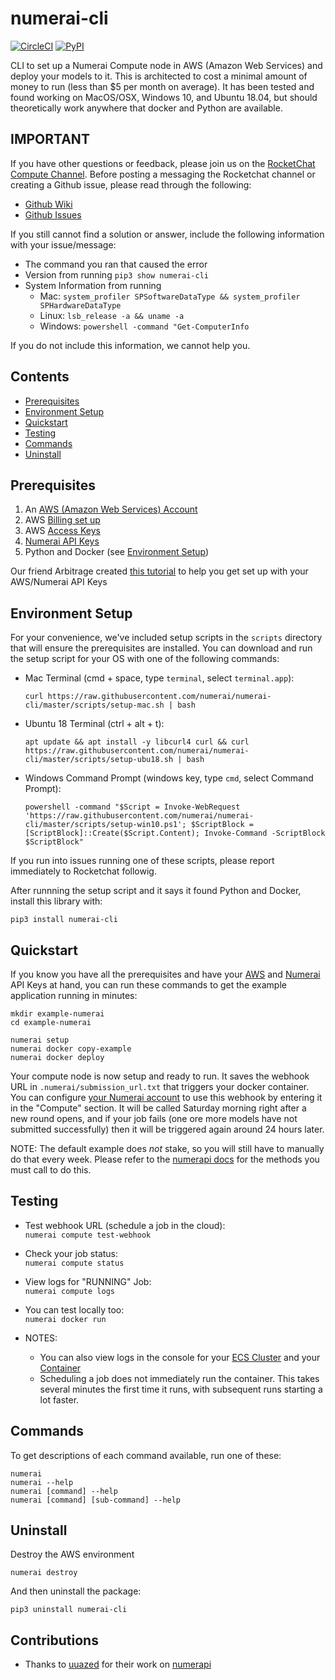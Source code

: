 # numerai-cli

[![CircleCI](https://circleci.com/gh/numerai/numerai-cli.svg?style=svg)](https://circleci.com/gh/numerai/numerai-cli)
[![PyPI](https://img.shields.io/pypi/v/numerai-cli.svg?color=brightgreen)](https://pypi.org/project/numerai-cli/)

CLI to set up a Numerai Compute node in AWS (Amazon Web Services) and deploy your models to it. 
This is architected to cost a minimal amount of money to run (less than $5 per month on average).
It has been tested and found working on MacOS/OSX, Windows 10, and Ubuntu 18.04, 
but should theoretically work anywhere that docker and Python are available.

## IMPORTANT
If you have other questions or feedback, please join us on the 
[RocketChat Compute Channel](https://community.numer.ai/channel/compute).
Before posting a messaging the Rocketchat channel or creating a Github issue, please read through the following:
- [Github Wiki](https://github.com/numerai/numerai-cli/wiki)
- [Github Issues](https://github.com/numerai/numerai-cli/issues)

If you still cannot find a solution or answer, include the following information with your issue/message:

- The command you ran that caused the error
- Version from running `pip3 show numerai-cli`
- System Information from running
    - Mac: `system_profiler SPSoftwareDataType && system_profiler SPHardwareDataType`
    - Linux: `lsb_release -a && uname -a`
    - Windows: `powershell -command "Get-ComputerInfo`
  
If you do not include this information, we cannot help you.


## Contents
- [Prerequisites](#prerequisites)
- [Environment Setup](#environment-setup)
- [Quickstart](#quickstart)
- [Testing](#testing)
- [Commands](#commands)
- [Uninstall](#uninstall)


## Prerequisites
1.  An [AWS (Amazon Web Services) Account](https://portal.aws.amazon.com/billing/signup)
2.  AWS [Billing set up](https://console.aws.amazon.com/billing/home?#/paymentmethods)
3.  AWS [Access Keys](https://console.aws.amazon.com/iam/home?#/security_credentials)
4.  [Numerai API Keys](https://numer.ai/account)
5.  Python and Docker (see [Environment Setup](#environment-setup))

Our friend Arbitrage created [this tutorial](https://www.youtube.com/watch?v=YFgXMpQszpM&feature=youtu.be)
to help you get set up with your AWS/Numerai API Keys


## Environment Setup

For your convenience, we've included setup scripts in the `scripts` directory that will ensure the prerequisites are installed.
You can download and run the setup script for your OS with one of the following commands:

- Mac Terminal (cmd + space, type `terminal`, select `terminal.app`):
    ```
    curl https://raw.githubusercontent.com/numerai/numerai-cli/master/scripts/setup-mac.sh | bash
    ```

- Ubuntu 18 Terminal (ctrl + alt + t):
    ```
    apt update && apt install -y libcurl4 curl && curl https://raw.githubusercontent.com/numerai/numerai-cli/master/scripts/setup-ubu18.sh | bash
    ```

- Windows Command Prompt (windows key, type `cmd`, select Command Prompt):
    ```
    powershell -command "$Script = Invoke-WebRequest 'https://raw.githubusercontent.com/numerai/numerai-cli/master/scripts/setup-win10.ps1'; $ScriptBlock = [ScriptBlock]::Create($Script.Content); Invoke-Command -ScriptBlock $ScriptBlock"
    ```
If you run into issues running one of these scripts, please report immediately to Rocketchat followig.


After runnning the setup script and it says it found Python and Docker, install this library with:

```
pip3 install numerai-cli
```



## Quickstart

If you know you have all the prerequisites and have your [AWS](#aws) and [Numerai](#numerai-api-key) API Keys at hand,
you can run these commands to get the example application running in minutes:

```
mkdir example-numerai
cd example-numerai

numerai setup
numerai docker copy-example
numerai docker deploy
```

Your compute node is now setup and ready to run. It saves the webhook URL in `.numerai/submission_url.txt` that triggers your docker container. 
You can configure [your Numerai account](https://numer.ai/account) to use this webhook by entering it in the "Compute" section.
It will be called Saturday morning right after a new round opens, and if your job fails (one ore more models have not submitted successfully) 
then it will be triggered again around 24 hours later.

NOTE: The default example does _not_ stake, so you will still have to manually do that every week.
Please refer to the [numerapi docs](https://numerapi.readthedocs.io/en/latest/api/numerapi.html#module-numerapi.numerapi)
for the methods you must call to do this.

## Testing

- Test webhook URL (schedule a job in the cloud):   
  `numerai compute test-webhook`
  

- Check your job status:    
  `numerai compute status`
  

- View logs for "RUNNING" Job:  
  `numerai compute logs`


- You can test locally too:  
  `numerai docker run`


- NOTES:
    - You can also view logs in the console for your [ECS Cluster](https://console.aws.amazon.com/ecs/home?#/clusters/numerai-submission-ecs-cluster/tasks)
    and your [Container](https://console.aws.amazon.com/cloudwatch/home?#logStream:group=/fargate/service/numerai-submission)
    - Scheduling a job does not immediately run the container.
    This takes several minutes the first time it runs, with subsequent runs starting a lot faster.
      


## Commands
To get descriptions of each command available, run one of these:
```
numerai
numerai --help
numerai [command] --help
numerai [command] [sub-command] --help
```

      
## Uninstall
Destroy the AWS environment
```
numerai destroy
```

And then uninstall the package:
```
pip3 uninstall numerai-cli
```




## Contributions

- Thanks to [uuazed](https://github.com/uuazed) for their work on [numerapi](https://github.com/uuazed/numerapi)

